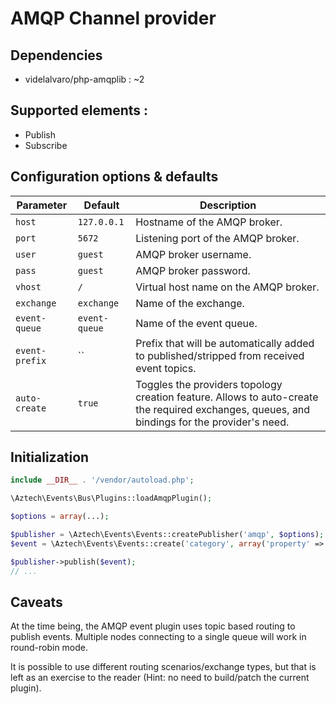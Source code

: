 # AMQP Channel provider

## Dependencies

  * videlalvaro/php-amqplib : ~2

## Supported elements :

  * Publish
  * Subscribe

## Configuration options & defaults

| Parameter | Default | Description |
|--------------|-------------|-------------------------------------------------------------------------------------------|
| `host` | `127.0.0.1` | Hostname of the AMQP broker. |
| `port` | `5672` | Listening port of the AMQP broker. |
| `user` | `guest` | AMQP broker username. |
| `pass` | `guest` | AMQP broker password. |
| `vhost` | `/` | Virtual host name on the AMQP broker. |
| `exchange` | `exchange` | Name of the exchange. |
| `event-queue` | `event-queue` | Name of the event queue. |
| `event-prefix` | `` | Prefix that will be automatically added to published/stripped from received event topics. |
| `auto-create` | `true` | Toggles the providers topology creation feature. Allows to auto-create the required exchanges, queues, and bindings for the provider's need. |

## Initialization

```php
include __DIR__ . '/vendor/autoload.php';

\Aztech\Events\Bus\Plugins::loadAmqpPlugin();

$options = array(...);

$publisher = \Aztech\Events\Events::createPublisher('amqp', $options);
$event = \Aztech\Events\Events::create('category', array('property' => 'value'));

$publisher->publish($event);
// ...
```

## Caveats

At the time being, the AMQP event plugin uses topic based routing to publish events. Multiple nodes connecting to a single queue will work in round-robin mode.

It is possible to use different routing scenarios/exchange types, but that is left as an exercise to the reader (Hint: no need to build/patch the current plugin).